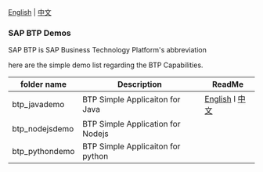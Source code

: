 [English](/README.md) | [中文](/README_ZH.md)
### SAP BTP Demos
SAP BTP is SAP Business Technology Platform's abbreviation 

here are the simple demo list regarding the BTP Capabilities.

 | folder name    | Description                        | ReadMe                                                                    |
 | -------------- | ---------------------------------- | ------------------------------------------------------------------------- |
 | btp_javademo   | BTP Simple  Applicaiton for Java   | [English](./btp_javademo/README.md) I [中文](./btp_javademo/README_ZH.md) |
 | btp_nodejsdemo | BTP Simple  Application for Nodejs |                                                                           |
 | btp_pythondemo | BTP Simple  Applicaiton for python |                                                                           |